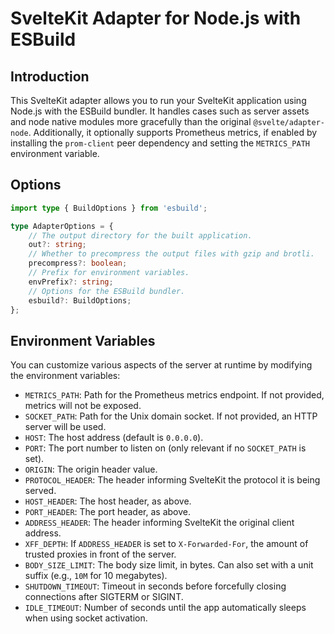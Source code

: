 # SvelteKit Adapter for Node.js with ESBuild

## Introduction

This SvelteKit adapter allows you to run your SvelteKit application using Node.js with the ESBuild bundler.
It handles cases such as server assets and node native modules more gracefully than the original `@svelte/adapter-node`.
Additionally, it optionally supports Prometheus metrics, if enabled by installing the `prom-client` peer dependency and setting the `METRICS_PATH` environment variable.

## Options

```ts
import type { BuildOptions } from 'esbuild';

type AdapterOptions = {
    // The output directory for the built application.
    out?: string;
    // Whether to precompress the output files with gzip and brotli.
    precompress?: boolean;
    // Prefix for environment variables.
    envPrefix?: string;
    // Options for the ESBuild bundler.
    esbuild?: BuildOptions;
};
```

## Environment Variables

You can customize various aspects of the server at runtime by modifying the environment variables:

- `METRICS_PATH`: Path for the Prometheus metrics endpoint. If not provided, metrics will not be exposed.
- `SOCKET_PATH`: Path for the Unix domain socket. If not provided, an HTTP server will be used.
- `HOST`: The host address (default is `0.0.0.0`).
- `PORT`: The port number to listen on (only relevant if no `SOCKET_PATH` is set).
- `ORIGIN`: The origin header value.
- `PROTOCOL_HEADER`: The header informing SvelteKit the protocol it is being served.
- `HOST_HEADER`: The host header, as above.
- `PORT_HEADER`: The port header, as above.
- `ADDRESS_HEADER`: The header informing SvelteKit the original client address.
- `XFF_DEPTH`: If `ADDRESS_HEADER` is set to `X-Forwarded-For`, the amount of trusted proxies in front of the server.
- `BODY_SIZE_LIMIT`: The body size limit, in bytes. Can also set with a unit suffix (e.g., `10M` for 10 megabytes).
- `SHUTDOWN_TIMEOUT`: Timeout in seconds before forcefully closing connections after SIGTERM or SIGINT.
- `IDLE_TIMEOUT`: Number of seconds until the app automatically sleeps when using socket activation.
